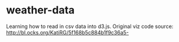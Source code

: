 # weather-data
Learning how to read in csv data into d3.js. Original viz code source: http://bl.ocks.org/KatiRG/5f168b5c884b1f9c36a5-
